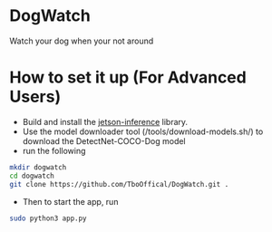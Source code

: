 # DogWatch
Watch your dog when your not around

# How to set it up (For Advanced Users)

- Build and install the [jetson-inference](https://github.com/dusty-nv/jetson-inference) library.
- Use the model downloader tool (/tools/download-models.sh/) to download the DetectNet-COCO-Dog model
- run the following
```bash
mkdir dogwatch
cd dogwatch
git clone https://github.com/TboOffical/DogWatch.git .
```
- Then to start the app, run
```bash
sudo python3 app.py
```
